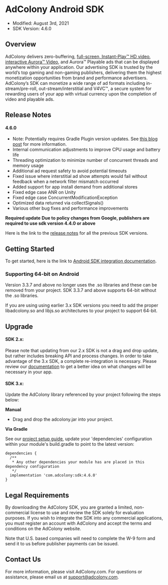 # AdColony Android SDK
* Modified: August 3rd, 2021
* SDK Version: 4.6.0

## Overview
AdColony delivers zero-buffering, [full-screen, Instant-Play™ HD video](https://www.adcolony.com/technology/instant-play/), [interactive Aurora™ Video](https://www.adcolony.com/technology/auroravideo/), and Aurora™ Playable ads that can be displayed anywhere within your application. Our advertising SDK is trusted by the world’s top gaming and non-gaming publishers, delivering them the highest monetization opportunities from brand and performance advertisers. AdColony’s SDK can monetize a wide range of ad formats including in-stream/pre-roll, out-stream/interstitial and V4VC™, a secure system for rewarding users of your app with virtual currency upon the completion of video and playable ads.


## Release Notes

#### 4.6.0

* Note: Potentially requires Gradle Plugin version updates. See [this blog post](https://android-developers.googleblog.com/2020/07/preparing-your-build-for-package-visibility-in-android-11.html) for more information.
* Internal communication adjustments to improve CPU usage and battery life
* Threading optimization to minimize number of concurrent threads and memory usage
* Additional ad request safety to avoid potential timeouts
* Fixed issue where interstitial ad show attempts would fail without feedback when a network filter mismatch occurred
* Added support for app install demand from additional stores
* Fixed edge case ANR on Unity
* Fixed edge case ConcurrentModificationException
* Optimized data returned via collectSignals()
* Various other bug fixes and performance improvements

**Required update**
**Due to policy changes from Google, publishers are required to use sdk version 4.4.0 or above**

Here is the link to the [release notes](https://github.com/AdColony/AdColony-Android-SDK/blob/master/CHANGELOG.md) for all the previous SDK versions.

## Getting Started 
To get started, here is the link to [Android SDK integration documentation](https://github.com/AdColony/AdColony-Android-SDK/wiki).

### Supporting 64-bit on Android
Version 3.3.7 and above no longer uses the .so libraries and these can be removed from your project. SDK 3.3.7 and above supports 64-bit without the .so libraries.

If you are using using earlier 3.x SDK versions you need to add the proper libadcolony.so and libjs.so architectures to your project to support 64-bit.

## Upgrade 
#### SDK 2.x:

Please note that updating from our 2.x SDK is not a drag and drop update, but rather includes breaking API and process changes. In order to take advantage of the 3.x SDK, a complete re-integration is necessary. Please review our [documentation](https://github.com/AdColony/AdColony-Android-SDK/wiki) to get a better idea on what changes will be necessary in your app.

#### SDK 3.x:
Update the AdColony library referenced by your project following the steps below:

**Manual**

* Drag and drop the adcolony.jar into your project.

**Via Gradle**

See our [project setup guide](https://github.com/AdColony/AdColony-Android-SDK/wiki/Project-Setup), update your 'dependencies' configuration within your module's build.gradle to point to the latest version:

```
dependencies {
  /** 
   * Any other dependencies your module has are placed in this dependency configuration
   */
  implementation 'com.adcolony:sdk:4.6.0'
}
```

## Legal Requirements
By downloading the AdColony SDK, you are granted a limited, non-commercial license to use and review the SDK solely for evaluation purposes.  If you wish to integrate the SDK into any commercial applications, you must register an account with AdColony and accept the terms and conditions on the AdColony website.

Note that U.S. based companies will need to complete the W-9 form and send it to us before publisher payments can be issued.

## Contact Us
For more information, please visit AdColony.com. For questions or assistance, please email us at support@adcolony.com.
